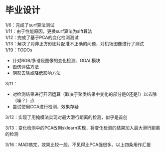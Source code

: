 # 毕业设计
1/6：完成了surf算法测试  
1/11：由于性能原因，更换surf算法为sift算法  
1/12：完成了基于PCA的变化检测测试  
1/13：解决了对非正方形图片配准不正确的问题，对机场图像进行了测试  
1/19：TODOs
* 针对RGB/多谱段图像的变化检测、GDAL模块
* 毁伤评估方法
* 阴影去除或降低影响方法

3/11：
* 对检测结果进行开闭运算（取决于聚类结果中变化的部分是0还是1）以去除（噪？）点
* 尝试使用CCA进行检测，效果存疑

3/12：实现了用掩模法实现对最大滑行距离的检测，似乎是首创

3/13：变化检测中的PCA改用sklearn实现，将变化检测的结果加入最大滑行距离的检测

3/16：MAD搞完，效果比较一般，不见得比PCA强很多。以上四条用作汇报